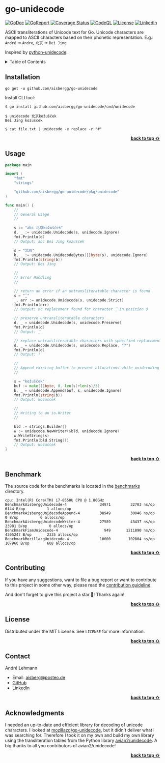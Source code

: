 # go-unidecode

[![GoDoc](https://pkg.go.dev/badge/github.com/aisbergg/go-unidecode)](https://pkg.go.dev/github.com/aisbergg/go-unidecode/pkg/unidecode)
[![GoReport](https://goreportcard.com/badge/github.com/aisbergg/go-unidecode)](https://goreportcard.com/report/github.com/aisbergg/go-unidecode)
[![Coverage Status](https://codecov.io/gh/aisbergg/go-unidecode/branch/main/graph/badge.svg)](https://codecov.io/gh/aisbergg/go-unidecode)
[![CodeQL](https://github.com/aisbergg/go-unidecode/actions/workflows/codeql.yml/badge.svg
)](https://github.com/aisbergg/go-unidecode/actions/workflows/codeql.yml)
[![License](https://img.shields.io/github/license/aisbergg/go-unidecode)](https://pkg.go.dev/github.com/aisbergg/go-unidecode)
[![LinkedIn](https://img.shields.io/badge/-LinkedIn-green.svg?logo=linkedin&colorB=555)](https://www.linkedin.com/in/andre-lehmann-97408221a/)

ASCII transliterations of Unicode text for Go. Unicode characters are mapped to ASCII characters based on their phonetic representation. E.g.: `André` ➟ `Andre`, `北京` ➟ `Bei Jing`

Inspired by [python-unidecode](https://github.com/avian2/unidecode).

<details>
  <summary>Table of Contents</summary>

- [Installation](#installation)
- [Usage](#usage)
- [Benchmark](#benchmark)
- [Contributing](#contributing)
- [License](#license)
- [Contact](#contact)
- [Acknowledgments](#acknowledgments)

</details>


## Installation

```
go get -u github.com/aisbergg/go-unidecode
```

Install CLI tool:

```
$ go install github.com/aisbergg/go-unidecode/cmd/unidecode

$ unidecode 北京kožušček
Bei Jing kozuscek

$ cat file.txt | unidecode -e replace -r "#"
```

<p align="right"><a href="#readme-top" alt="abc"><b>back to top ⇧</b></a></p>



## Usage

```go
package main

import (
	"fmt"
	"strings"

	"github.com/aisbergg/go-unidecode/pkg/unidecode"
)

func main() {
	//
	// General Usage
	//

	s := "abc 北京kožušček"
	d, _ := unidecode.Unidecode(s, unidecode.Ignore)
	fmt.Println(d)
	// Output: abc Bei Jing kozuscek

	s = "北京"
	b, _ := unidecode.UnidecodeBytes([]byte(s), unidecode.Ignore)
	fmt.Println(string(b))
	// Output: Bei Jing

	//
	// Error Handling
	//

	// return an error if an untransliteratable character is found
	s = "⁐"
	_, err := unidecode.Unidecode(s, unidecode.Strict)
	fmt.Println(err)
	// Output: no replacement found for character ⁐ in position 0

	// preserve untransliteratable characters
	d, _ = unidecode.Unidecode(s, unidecode.Preserve)
	fmt.Println(d)
	// Output: ⁐

	// replace untransliteratable characters with specified replacement text.
	d, _ = unidecode.Unidecode(s, unidecode.Replace, "?")
	fmt.Println(d)
	// Output: ?

	//
	// Append existing buffer to prevent allocations while unidecoding
	//

	s = "kožušček"
	buf := make([]byte, 0, len(s)+len(s)/3)
	b, _ = unidecode.Append(buf, s, unidecode.Ignore)
	fmt.Println(string(b))
	// Output: kozuscek

	//
	// Writing to an io.Writer
	//

	bld := strings.Builder{}
	w := unidecode.NewWriter(&bld, unidecode.Ignore)
	w.WriteString(s)
	fmt.Println(bld.String())
	// Output: kozuscek
}
```

<p align="right"><a href="#readme-top" alt="abc"><b>back to top ⇧</b></a></p>



## Benchmark

The source code for the benchmarks is located in the [benchmarks](./benchmarks) directory.

```plaintext
cpu: Intel(R) Core(TM) i7-8550U CPU @ 1.80GHz
BenchmarkAisberggUnidecode-4         	   34971	     32703 ns/op	    6144 B/op	       1 allocs/op
BenchmarkAisberggUnidecodeAppend-4   	   38949	     30046 ns/op	       0 B/op	       0 allocs/op
BenchmarkAisberggUnidecodeWriter-4   	   27589	     43437 ns/op	   23981 B/op	       0 allocs/op
BenchmarkFiamUnidecode-4             	     949	   1211890 ns/op	 4305247 B/op	    2335 allocs/op
BenchmarkMozillazgUnidecode-4        	   10000	    102804 ns/op	  107960 B/op	     608 allocs/op
```

<p align="right"><a href="#readme-top" alt="abc"><b>back to top ⇧</b></a></p>



## Contributing

If you have any suggestions, want to file a bug report or want to contribute to this project in some other way, please read the [contribution guideline](CONTRIBUTING.md).

And don't forget to give this project a star 🌟! Thanks again!

<p align="right"><a href="#readme-top" alt="abc"><b>back to top ⇧</b></a></p>



## License

Distributed under the MIT License. See `LICENSE` for more information.

<p align="right"><a href="#readme-top" alt="abc"><b>back to top ⇧</b></a></p>



## Contact

André Lehmann

- Email: aisberg@posteo.de
- [GitHub](https://github.com/aisbergg)
- [LinkedIn](https://www.linkedin.com/in/andre-lehmann-97408221a/)

<p align="right"><a href="#readme-top" alt="abc"><b>back to top ⇧</b></a></p>



## Acknowledgments

I needed an up-to-date and efficient library for decoding of unicode characters. I looked at [mozillazg/go-unidecode](https://github.com/mozillazg/go-unidecode), but it didn't deliver what I was searching for. Therefore I took it on my own and build my own library using the transliteration tables from the Python library [avian2/unidecode](https://github.com/avian2/unidecode). A big thanks to all you contributors of avian2/unidecode!

<p align="right"><a href="#readme-top" alt="abc"><b>back to top ⇧</b></a></p>

